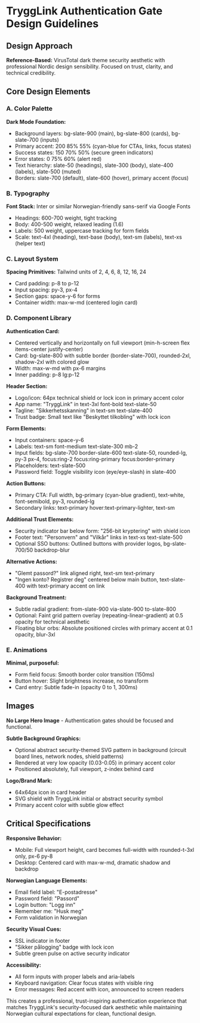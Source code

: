 # TryggLink Authentication Gate Design Guidelines

## Design Approach
**Reference-Based:** VirusTotal dark theme security aesthetic with professional Nordic design sensibility. Focused on trust, clarity, and technical credibility.

## Core Design Elements

### A. Color Palette
**Dark Mode Foundation:**
- Background layers: bg-slate-900 (main), bg-slate-800 (cards), bg-slate-700 (inputs)
- Primary accent: 200 85% 55% (cyan-blue for CTAs, links, focus states)
- Success states: 150 70% 50% (secure green indicators)
- Error states: 0 75% 60% (alert red)
- Text hierarchy: slate-50 (headings), slate-300 (body), slate-400 (labels), slate-500 (muted)
- Borders: slate-700 (default), slate-600 (hover), primary accent (focus)

### B. Typography
**Font Stack:** Inter or similar Norwegian-friendly sans-serif via Google Fonts
- Headings: 600-700 weight, tight tracking
- Body: 400-500 weight, relaxed leading (1.6)
- Labels: 500 weight, uppercase tracking for form fields
- Scale: text-4xl (heading), text-base (body), text-sm (labels), text-xs (helper text)

### C. Layout System
**Spacing Primitives:** Tailwind units of 2, 4, 6, 8, 12, 16, 24
- Card padding: p-8 to p-12
- Input spacing: py-3, px-4
- Section gaps: space-y-6 for forms
- Container width: max-w-md (centered login card)

### D. Component Library

**Authentication Card:**
- Centered vertically and horizontally on full viewport (min-h-screen flex items-center justify-center)
- Card: bg-slate-800 with subtle border (border-slate-700), rounded-2xl, shadow-2xl with colored glow
- Width: max-w-md with px-6 margins
- Inner padding: p-8 lg:p-12

**Header Section:**
- Logo/icon: 64px technical shield or lock icon in primary accent color
- App name: "TryggLink" in text-3xl font-bold text-slate-50
- Tagline: "Sikkerhetsskanning" in text-sm text-slate-400
- Trust badge: Small text like "Beskyttet tilkobling" with lock icon

**Form Elements:**
- Input containers: space-y-6
- Labels: text-sm font-medium text-slate-300 mb-2
- Input fields: bg-slate-700 border-slate-600 text-slate-50, rounded-lg, py-3 px-4, focus:ring-2 focus:ring-primary focus:border-primary
- Placeholders: text-slate-500
- Password field: Toggle visibility icon (eye/eye-slash) in slate-400

**Action Buttons:**
- Primary CTA: Full width, bg-primary (cyan-blue gradient), text-white, font-semibold, py-3, rounded-lg
- Secondary links: text-primary hover:text-primary-lighter, text-sm

**Additional Trust Elements:**
- Security indicator bar below form: "256-bit kryptering" with shield icon
- Footer text: "Personvern" and "Vilkår" links in text-xs text-slate-500
- Optional SSO buttons: Outlined buttons with provider logos, bg-slate-700/50 backdrop-blur

**Alternative Actions:**
- "Glemt passord?" link aligned right, text-sm text-primary
- "Ingen konto? Registrer deg" centered below main button, text-slate-400 with text-primary accent on link

**Background Treatment:**
- Subtle radial gradient: from-slate-900 via-slate-900 to-slate-800
- Optional: Faint grid pattern overlay (repeating-linear-gradient) at 0.5 opacity for technical aesthetic
- Floating blur orbs: Absolute positioned circles with primary accent at 0.1 opacity, blur-3xl

### E. Animations
**Minimal, purposeful:**
- Form field focus: Smooth border color transition (150ms)
- Button hover: Slight brightness increase, no transform
- Card entry: Subtle fade-in (opacity 0 to 1, 300ms)

## Images

**No Large Hero Image** - Authentication gates should be focused and functional.

**Subtle Background Graphics:**
- Optional abstract security-themed SVG pattern in background (circuit board lines, network nodes, shield patterns)
- Rendered at very low opacity (0.03-0.05) in primary accent color
- Positioned absolutely, full viewport, z-index behind card

**Logo/Brand Mark:**
- 64x64px icon in card header
- SVG shield with TryggLink initial or abstract security symbol
- Primary accent color with subtle glow effect

## Critical Specifications

**Responsive Behavior:**
- Mobile: Full viewport height, card becomes full-width with rounded-t-3xl only, px-6 py-8
- Desktop: Centered card with max-w-md, dramatic shadow and backdrop

**Norwegian Language Elements:**
- Email field label: "E-postadresse"
- Password field: "Passord"
- Login button: "Logg inn"
- Remember me: "Husk meg"
- Form validation in Norwegian

**Security Visual Cues:**
- SSL indicator in footer
- "Sikker pålogging" badge with lock icon
- Subtle green pulse on active security indicator

**Accessibility:**
- All form inputs with proper labels and aria-labels
- Keyboard navigation: Clear focus states with visible ring
- Error messages: Red accent with icon, announced to screen readers

This creates a professional, trust-inspiring authentication experience that matches TryggLink's security-focused dark aesthetic while maintaining Norwegian cultural expectations for clean, functional design.